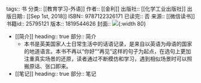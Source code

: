 tags:: 书
分类:: [[教育学习-外语]]
作者:: [[金利]]
出版社:: [[化学工业出版社]]
出版日期:: [[Sep 1st, 2018]]
ISBN:: 9787122326171
已读完:: 否
来源:: [[微信读书]]
书籍id:: 25795121
版本:: 1819544626
封面:: ![](https://cdn.weread.qq.com/weread/cover/68/YueWen_25795121/s_YueWen_25795121.jpg){:width 80}

- [[简介]]
  heading:: true
  部分:: 简介
	- 本书是英美国家人士日常生活中的话语记录，是来自以英语为母语的国家的地道语言。本书不再以“你好”“再见”这样的句子为起点，在选句上更加注重真实场景的还原，读者通过不断模仿和学习，遇到相似场景时可以照搬原话、张口即来。
- [[笔记]]
  heading:: true
  部分:: 笔记